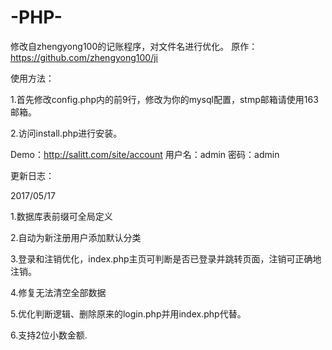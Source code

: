 # -PHP-
修改自zhengyong100的记账程序，对文件名进行优化。 原作：https://github.com/zhengyong100/ji

使用方法：

1.首先修改config.php内的前9行，修改为你的mysql配置，stmp邮箱请使用163邮箱。

2.访问install.php进行安装。

Demo：http://salitt.com/site/account
用户名：admin 密码：admin

更新日志：

2017/05/17

1.数据库表前缀可全局定义

2.自动为新注册用户添加默认分类

3.登录和注销优化，index.php主页可判断是否已登录并跳转页面，注销可正确地注销。

4.修复无法清空全部数据

5.优化判断逻辑、删除原来的login.php并用index.php代替。

6.支持2位小数金额.
